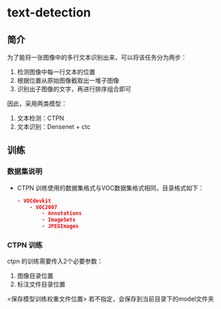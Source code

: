 # text-detection

## 简介

为了能将一张图像中的多行文本识别出来，可以将该任务分为两步：

1. 检测图像中每一行文本的位置
2. 根据位置从原始图像截取出一堆子图像
3. 识别出子图像的文字，再进行排序组合即可

因此，采用两类模型：

1. 文本检测：CTPN
2. 文本识别：Densenet + ctc

## 训练

### 数据集说明

- CTPN 训练使用的数据集格式与VOC数据集格式相同，目录格式如下：

    ```json
    - VOCdevkit
        - VOC2007
            - Annotations
            - ImageSets
            - JPEGImages
    ```

### CTPN 训练

ctpn 的训练需要传入2个必要参数：

1. 图像目录位置
2. 标注文件目录位置

<保存模型训练权重文件位置> 若不指定，会保存到当前目录下的model文件夹


